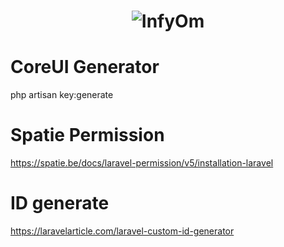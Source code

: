 <h1 align="center"><img src="https://assets.infyom.com/open-source/infyom-logo.png" alt="InfyOm"></h1>

CoreUI Generator
==========================

php artisan key:generate 

Spatie Permission
==========================

https://spatie.be/docs/laravel-permission/v5/installation-laravel

ID generate
==========================

https://laravelarticle.com/laravel-custom-id-generator


